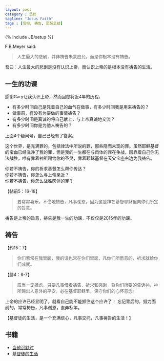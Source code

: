 ```yaml
---
layout: post
category : 灵修
tagline: "Jesus Faith"
tags : [信仰, 祷告, 团契总结]
---
```

{% include JB/setup %}


F.B.Meyer said:

> 人生最大的悲剧，并非祷告未蒙应允，而是你根本没有祷告。

吾曰：人生最大的悲剧是没有认识上帝，而认识上帝的是根本没有祷告的生活。

## 一生的功课

感谢Gary让我认识上帝，然而回顾将近4年的历程，

* 有多少时间自己是凭着自己的血气在做事，有多少时间我是用来祷告的？
* 做事前，有没有为要做的事情祷告？
* 有多少时间是真诚的将自己献上，与上帝真诚地交流？
* 有多少时间你是为他人祷告的？

上面4个疑问号，自己已经有了答案。

这个世界，是充满罪的，包括律法中所说的罪，那些隐而未现的罪。虽然耶稣基督的宝血已经洗净了我的罪，但是我的一生都在与肉体的罪在争战，因靠着自己你无法战胜，唯有靠着神所赐给你的圣灵，靠着耶稣基督在天父宝座右边为我祷告。

你若不祷告，你的祈求基督怎么帮你传达？  
你若不祷告，你怎么与上帝亲近？  
你若不祷告，你怎么战胜肉体的罪？

【帖前5：16-18】

> 要常常喜乐，不住地祷告，凡事谢恩，因为这是神在基督耶稣里向你们所定的旨意。

祷告是上帝的旨意，祷告是我一生的功课，不仅仅是2015年的功课。

## 祷告

【约15：7】

> 你们若常在我里面，我的话也常在你们里面，凡你们所愿意的，祈求就给你们成就。

【腓4：6-7】

>应当一无挂虑，只要凡事借着祷告、祈求和感谢，将你们所要的告诉神，神所赐出人意外的平安，必在基督耶稣里，保守你们的心怀意念。

上帝的应许已经显明了，就看自己能不能抓住这个应许了！
忘记背后的，努力面前的，常常祷告，凡事谢恩，直奔标竿。

【基督徒的生活，是一个充满信心，凡事交托，凡事祷告的生活！】

## 书籍

* [当他沉默时](http://book.douban.com/subject/26165690/)
* [基督徒的生活](http://book.douban.com/subject/7014878/)


